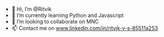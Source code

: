 - 👋 Hi, I’m @Ritvik
- 🌱 I’m currently learning Python and Javascript
- 💞️ I’m looking to collaborate on MNC 
- 📫 Contact me on www.linkedin.com/in/ritvik-v-s-85511a253

<!---
Rtvkongithub/Rtvkongithub is a ✨ special ✨ repository because its `README.md` (this file) appears on your GitHub profile.
You can click the Preview link to take a look at your changes.
--->
